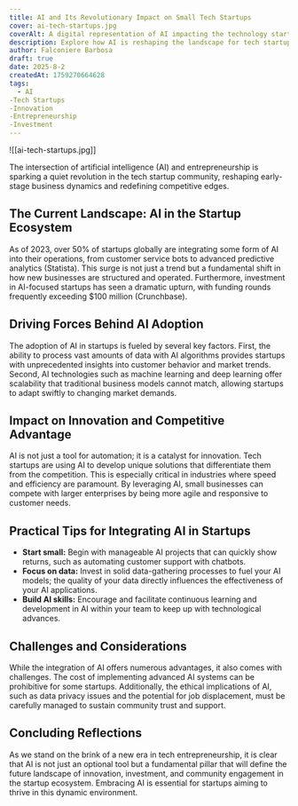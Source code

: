 ```yaml
---
title: AI and Its Revolutionary Impact on Small Tech Startups
cover: ai-tech-startups.jpg
coverAlt: A digital representation of AI impacting the technology startup ecosystem
description: Explore how AI is reshaping the landscape for tech startups, driving innovation, and altering investment trends in the business ecosystem.
author: Falconiere Barbosa
draft: true
date: 2025-8-2
createdAt: 1759270664628
tags:
  - AI
-Tech Startups
-Innovation
-Entrepreneurship
-Investment
---
```

![[ai-tech-startups.jpg]]
<p>The intersection of artificial intelligence (AI) and entrepreneurship is sparking a quiet revolution in the tech startup community, reshaping early-stage business dynamics and redefining competitive edges.</p><h2>The Current Landscape: AI in the Startup Ecosystem</h2><p>As of 2023, over 50% of startups globally are integrating some form of AI into their operations, from customer service bots to advanced predictive analytics (Statista). This surge is not just a trend but a fundamental shift in how new businesses are structured and operated. Furthermore, investment in AI-focused startups has seen a dramatic upturn, with funding rounds frequently exceeding $100 million (Crunchbase).</p><h2>Driving Forces Behind AI Adoption</h2><p>The adoption of AI in startups is fueled by several key factors. First, the ability to process vast amounts of data with AI algorithms provides startups with unprecedented insights into customer behavior and market trends. Second, AI technologies such as machine learning and deep learning offer scalability that traditional business models cannot match, allowing startups to adapt swiftly to changing market demands.</p><h2>Impact on Innovation and Competitive Advantage</h2><p>AI is not just a tool for automation; it is a catalyst for innovation. Tech startups are using AI to develop unique solutions that differentiate them from the competition. This is especially critical in industries where speed and efficiency are paramount. By leveraging AI, small businesses can compete with larger enterprises by being more agile and responsive to customer needs.</p><h2>Practical Tips for Integrating AI in Startups</h2><ul><li><strong>Start small:</strong> Begin with manageable AI projects that can quickly show returns, such as automating customer support with chatbots.</li><li><strong>Focus on data:</strong> Invest in solid data-gathering processes to fuel your AI models; the quality of your data directly influences the effectiveness of your AI applications.</li><li><strong>Build AI skills:</strong> Encourage and facilitate continuous learning and development in AI within your team to keep up with technological advances.</li></ul><h2>Challenges and Considerations</h2><p>While the integration of AI offers numerous advantages, it also comes with challenges. The cost of implementing advanced AI systems can be prohibitive for some startups. Additionally, the ethical implications of AI, such as data privacy issues and the potential for job displacement, must be carefully managed to sustain community trust and support.</p><h2>Concluding Reflections</h2><p>As we stand on the brink of a new era in tech entrepreneurship, it is clear that AI is not just an optional tool but a fundamental pillar that will define the future landscape of innovation, investment, and community engagement in the startup ecosystem. Embracing AI is essential for startups aiming to thrive in this dynamic environment.</p>